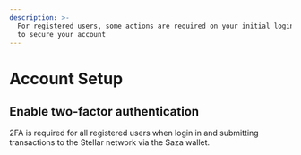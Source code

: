 ```yaml
---
description: >-
  For registered users, some actions are required on your initial login in order
  to secure your account
---
```


# Account Setup

## Enable two-factor authentication

2FA is required for all registered users when login in and submitting transactions to the Stellar network via the Saza wallet.



